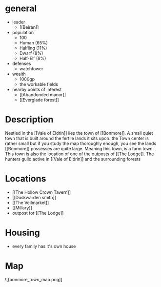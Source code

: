 # general
- leader
	- [[Beiran]]
- population
	- 100
	- Human (65%)
	- Halfling (11%)
	- Dwarf (8%)
	- Half-Elf (6%)
- defenses
	- watchtower
- wealth
	- 1000gp
	- the workable fields
- nearby points of interest
	- [[Abandonded manor]]
	- [[Everglade forest]]
# Description
Nestled in the [[Vale of Eldrin]] lies the town of [[Bonmore]]. A small quiet town that is built around the fertile lands it sits upon. the Town center is rather small but if you study the map thoroughly enough, you see the lands [[Bonmore]] possesses are quite large. Meaning this town, is a farm town. This town is also the location of one of the outposts of [[The Lodge]]. The hunters guild active in [[Vale of Eldrin]] and the surrounding forests 
# Locations
- [[The Hollow Crown Tavern]]
- [[Duskwarden smith]]
- [[The Veilmarket]]
- [[Millary]]
- outpost for [[The Lodge]]
# Housing
- every family has it's own house
# Map
![[bonmore_town_map.png]]